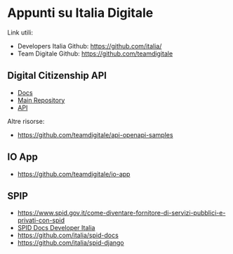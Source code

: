 # Appunti su Italia Digitale

Link utili:
  - Developers Italia Github: https://github.com/italia/
  - Team Digitale Github: https://github.com/teamdigitale

## Digital Citizenship API
  - [Docs](https://teamdigitale.github.io/digital-citizenship)
  - [Main Repository](https://github.com/teamdigitale/digital-citizenship)
  - [API](https://teamdigitale.github.io/digital-citizenship/api/public.html)
  
Altre risorse:
  - https://github.com/teamdigitale/api-openapi-samples
  
## IO App
  - https://github.com/teamdigitale/io-app

## SPIP
  - https://www.spid.gov.it/come-diventare-fornitore-di-servizi-pubblici-e-privati-con-spid
  - [SPID Docs Developer Italia](https://developers.italia.it/it/spid)
  - https://github.com/italia/spid-docs
  - https://github.com/italia/spid-django
  
 
  

